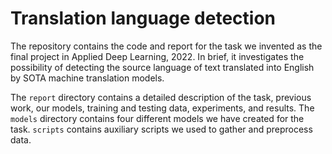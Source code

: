# Translation language detection

The repository contains the code and report for the task we invented as the final project in Applied Deep Learning, 2022. In brief, it investigates the possibility of detecting the source language of text translated into English by SOTA machine translation models.

The `report` directory contains a detailed description of the task, previous work, our models, training and testing data, experiments, and results. The `models` directory contains four different models we have created for the task. `scripts` contains auxiliary scripts we used to gather and preprocess data.
